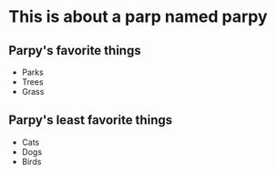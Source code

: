 # This is about a parp named parpy

## Parpy's favorite things
- Parks
- Trees
- Grass

## Parpy's least favorite things
- Cats
- Dogs
- Birds
